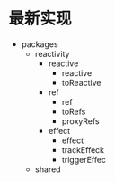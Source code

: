 # 最新实现

- packages
  - reactivity
    - reactive
      - reactive
      - toReactive
    - ref
      - ref
      - toRefs
      - proxyRefs
    - effect
      - effect
      - trackEffeck
      - triggerEffec
  - shared
